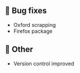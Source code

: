 ## 🐛 Bug fixes
- Oxford scrapping
- Firefox package

## 💬 Other
- Version control improved

<!-- ## 🚀 Features
- 

## 🐛 Bug fixes
- 

## 💬 Other  
-  -->